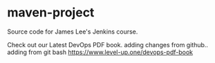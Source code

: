 # maven-project
Source code for James Lee's Jenkins course.

Check out our Latest DevOps PDF book.
adding changes from github..
adding from git bash
https://www.level-up.one/devops-pdf-book
